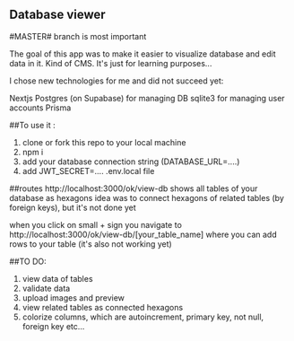 ## Database viewer

#MASTER# branch is most important

The goal of this app was to make it easier to visualize database and edit data in it.
Kind of CMS. It's just for learning purposes...

I chose new technologies for me and did not succeed yet:

Nextjs
Postgres (on Supabase) for managing DB
sqlite3 for managing user accounts
Prisma

##To use it :

1. clone or fork this repo to your local machine
2. npm i
3. add your database connection string (DATABASE_URL=....)
4. add JWT_SECRET=.... .env.local file

##routes
http://localhost:3000/ok/view-db
shows all tables of your database as hexagons
idea was to connect hexagons of related tables (by foreign keys), but it's not done yet

when you click on small + sign you navigate to
http://localhost:3000/ok/view-db/[your_table_name]
where you can add rows to your table (it's also not working yet)

##TO DO:

1. view data of tables
2. validate data
3. upload images and preview
4. view related tables as connected hexagons
5. colorize columns, which are autoincrement, primary key, not null, foreign key etc...
